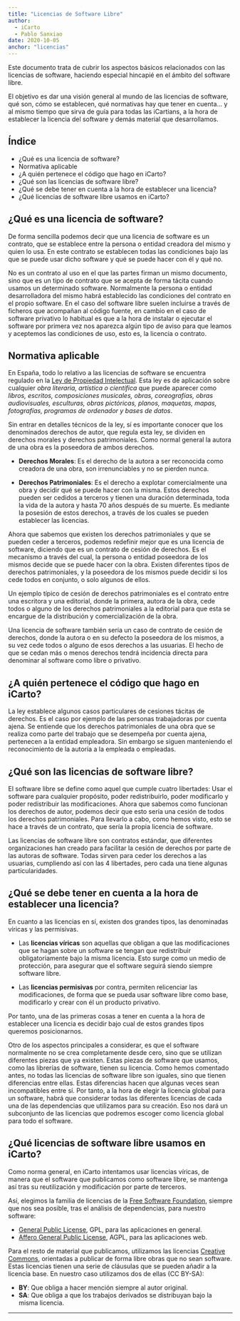 ```yaml
---
title: "Licencias de Software Libre"
author:
  - iCarto
  - Pablo Sanxiao
date: 2020-10-05
anchor: "licencias"
---
```


Este documento trata de cubrir los aspectos básicos relacionados con las licencias de software, haciendo especial hincapié en el ámbito del software libre.

El objetivo es dar una visión general al mundo de las licencias de software, qué son, cómo se establecen, qué normativas hay que tener en cuenta... y al mismo tiempo que sirva de guía para todas las iCartians, a la hora de establecer la licencia del software y demás material que desarrollamos.

## Índice

- ¿Qué es una licencia de software?
- Normativa aplicable
- ¿A quién pertenece el código que hago en iCarto?
- ¿Qué son las licencias de software libre?
- ¿Qué se debe tener en cuenta a la hora de establecer una licencia?
- ¿Qué licencias de software libre usamos en iCarto?

## ¿Qué es una licencia de software?

De forma sencilla podemos decir que una licencia de software es un contrato, que se establece entre la persona o entidad creadora del mismo y quien lo usa. En este contrato se establecen todas las condiciones bajo las que se puede usar dicho software y qué se puede hacer con él y qué no.

No es un contrato al uso en el que las partes firman un mismo documento, sino que es un tipo de contrato que se acepta de forma tácita cuando usamos un determinado software. Normalmente la persona o entidad desarrolladora del mismo habrá establecido las condiciones del contrato en el propio software. En el caso del software libre suelen incluirse a través de ficheros que acompañan al código fuente, en cambio en el caso de software privativo lo habitual es que a la hora de instalar o ejecutar el software por primera vez nos aparezca algún tipo de aviso para que leamos y aceptemos las condiciones de uso, esto es, la licencia o contrato.

## Normativa aplicable

En España, todo lo relativo a las licencias de software se encuentra regulado en la [Ley de Propiedad Intelectual](https://www.boe.es/buscar/act.php?id=BOE-A-1996-8930). Esta ley es de aplicación sobre cualquier _obra literaria, artística o científica_ que puede aparecer como _libros, escritos, composiciones musicales, obras, coreografías, obras audiovisuales, esculturas, obras pictóricas, planos, maquetas, mapas, fotografías, programas de ordenador y bases de datos_.

Sin entrar en detalles técnicos de la ley, sí es importante conocer que los denominados derechos de autor, que regula esta ley, se dividen en derechos morales y derechos patrimoniales. Como normal general la autora de una obra es la poseedora de ambos derechos.

- **Derechos Morales**: Es el derecho de la autora a ser reconocida como creadora de una obra, son irrenunciables y no se pierden nunca.

- **Derechos Patrimoniales**: Es el derecho a explotar comercialmente una obra y decidir qué se puede hacer con la misma. Estos derechos pueden ser cedidos a terceros y tienen una duración determinada, toda la vida de la autora y hasta 70 años después de su muerte. Es mediante la posesión de estos derechos, a través de los cuales se pueden establecer las licencias.

Ahora que sabemos que existen los derechos patrimoniales y que se pueden ceder a terceros, podemos redefinir mejor que es una licencia de software, diciendo que es un contrato de cesión de derechos. Es el mecanismo a través del cual, la persona o entidad poseedora de los mismos decide que se puede hacer con la obra. Existen diferentes tipos de derechos patrimoniales, y la poseedora de los mismos puede decidir si los cede todos en conjunto, o solo algunos de ellos.

Un ejemplo típico de cesión de derechos patrimoniales es el contrato entre una escritora y una editorial, donde la primera, autora de la obra, cede todos o alguno de los derechos patrimoniales a la editorial para que esta se encargue de la distribución y comercialización de la obra.

Una licencia de software también sería un caso de contrato de cesión de derechos, donde la autora o en su defecto la poseedora de los mismos, a su vez cede todos o alguno de esos derechos a las usuarias. El hecho de que se cedan más o menos derechos tendrá incidencia directa para denominar al software como libre o privativo.

## ¿A quién pertenece el código que hago en iCarto?

La ley establece algunos casos particulares de cesiones tácitas de derechos. Es el caso por ejemplo de las personas trabajadoras por cuenta ajena. Se entiende que los derechos patrimoniales de una obra que se realiza como parte del trabajo que se desempeña por cuenta ajena, pertenecen a la entidad empleadora. Sin embargo se siguen manteniendo el reconocimiento de la autoría a la empleada o empleadas.

## ¿Qué son las licencias de software libre?

El software libre se define como aquel que cumple cuatro libertades: Usar el software para cualquier propósito, poder redistribuirlo, poder modificarlo y poder redistribuir las modificaciones. Ahora que sabemos como funcionan los derechos de autor, podemos decir que esto sería una cesión de todos los derechos patrimoniales. Para llevarlo a cabo, como hemos visto, esto se hace a través de un contrato, que sería la propia licencia de software.

Las licencias de software libre son contratos estándar, que diferentes organizaciones han creado para facilitar la cesión de derechos por parte de las autoras de software. Todas sirven para ceder los derechos a las usuarias, cumpliendo así con las 4 libertades, pero cada una tiene algunas particularidades.

## ¿Qué se debe tener en cuenta a la hora de establecer una licencia?

En cuanto a las licencias en sí, existen dos grandes tipos, las denominadas víricas y las permisivas.

- Las **licencias víricas** son aquellas que obligan a que las modificaciones que se hagan sobre un software se tengan que redistribuir obligatoriamente bajo la misma licencia. Esto surge como un medio de protección, para asegurar que el software seguirá siendo siempre software libre.

- Las **licencias permisivas** por contra, permiten relicenciar las modificaciones, de forma que se pueda usar software libre como base, modificarlo y crear con él un producto privativo.

Por tanto, una de las primeras cosas a tener en cuenta a la hora de establecer una licencia es decidir bajo cual de estos grandes tipos queremos posicionarnos.

Otro de los aspectos principales a considerar, es que el software normalmente no se crea completamente desde cero, sino que se utilizan diferentes piezas que ya existen. Estas piezas de software que usamos, como las librerías de software, tienen su licencia. Como hemos comentado antes, no todas las licencias de software libre son iguales, sino que tienen diferencias entre ellas. Estas diferencias hacen que algunas veces sean incompatibles entre sí. Por tanto, a la hora de elegir la licencia global para un software, habrá que considerar todas las diferentes licencias de cada una de las dependencias que utilizamos para su creación. Eso nos dará un subconjunto de las licencias que podremos escoger como licencia global para todo el software.

## ¿Qué licencias de software libre usamos en iCarto?

Como norma general, en iCarto intentamos usar licencias víricas, de manera que el software que publicamos como software libre, se mantenga así tras su reutilización y modificación por parte de terceros.

Así, elegimos la familia de licencias de la [Free Software Foundation](https://www.fsf.org/es/), siempre que nos sea posible, tras el análisis de dependencias, para nuestro software:

- [General Public License](https://www.gnu.org/licenses/gpl-3.0.html), GPL, para las aplicaciones en general.
- [Affero General Public License](https://www.gnu.org/licenses/agpl-3.0.html), AGPL, para las aplicaciones web.

Para el resto de material que publicamos, utilizamos las licencias [Creative Commons](https://creativecommons.org), orientadas a publicar de forma libre obras que no sean software. Estas licencias tienen una serie de cláusulas que se pueden añadir a la licencia base. En nuestro caso utilizamos dos de ellas (CC BY-SA):

- **BY**: Que obliga a hacer mención siempre al autor original.
- **SA**: Que obliga a que los trabajos derivados se distribuyan bajo la misma licencia.

---
